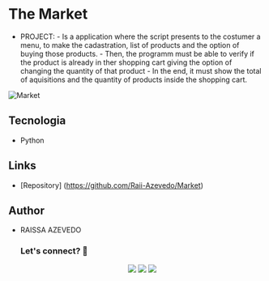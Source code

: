# The Market
- PROJECT:
            - Is a application where the script presents to the costumer a menu, to make the cadastration, list of products and the option of buying those products.
            - Then, the programm must be able to verify if the product is already in ther shopping cart giving the option of changing the quantity of that product
            - In the end, it must show the total of aquisitions and the quantity of products inside the shopping cart.

![Market]()


## Tecnologia

 - Python
 
## Links
 
  - [Repository] (https://github.com/Raii-Azevedo/Market)

## Author
- RAISSA AZEVEDO
 
  ### Let's connect? 🤝
  <div>
    <p align="center">
      <a href="https://www.linkedin.com/in/raissa-azevedo-555893120/"><img src="https://img.shields.io/badge/-LinkedIn-0077B5?style=flat&logo=Linkedin&logoColor=white"/></a>
      <a href="https://twitter.com/Raiissa_Azevedo"><img src="https://img.shields.io/badge/-Twitter-%231DA1F2?style=flat&logo=twitter&logoColor=white"/></a>
      <a href="https://www.instagram.com/raiissa.azevedo/"><img src="https://img.shields.io/badge/-Instagram-E4405F?style=flat&logo=instagram&logoColor=white"/></a>
  </p> </div></div>
</div>

